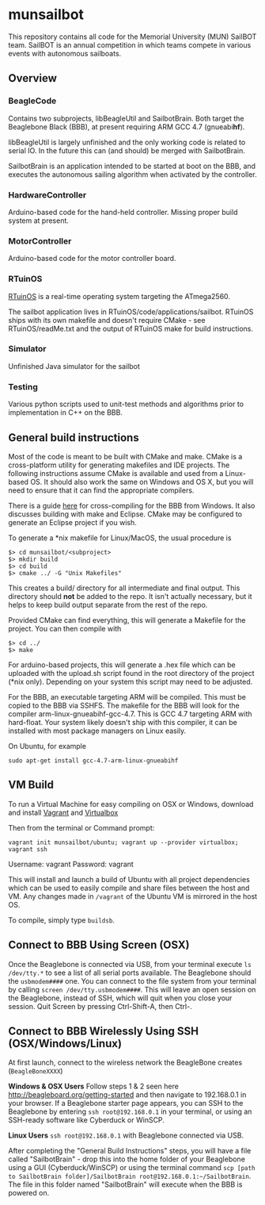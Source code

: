 # munsailbot
This repository contains all code for the Memorial University (MUN) SailBOT team.
SailBOT is an annual competition in which teams compete in various events with autonomous sailboats.

## Overview
### BeagleCode
Contains two subprojects, libBeagleUtil and SailbotBrain. Both target
the Beaglebone Black (BBB), at present requiring ARM GCC 4.7 (gnueabi**hf**).

libBeagleUtil is largely unfinished and the only working code is related to serial IO.
In the future this can (and should) be merged with SailbotBrain.

SailbotBrain is an application intended to be started at boot on the BBB, and executes
the autonomous sailing algorithm when activated by the controller.

### HardwareController
Arduino-based code for the hand-held controller. Missing proper build system at present.

### MotorController
Arduino-based code for the motor controller board.

### RTuinOS
[RTuinOS](https://github.com/PeterVranken/RTuinOS) is a real-time operating system targeting the ATmega2560.

The sailbot application lives in RTuinOS/code/applications/sailbot. RTuinOS ships with its own makefile and doesn't
require CMake - see RTuinOS/readMe.txt and the output of RTuinOS make for build instructions.

### Simulator
Unfinished Java simulator for the sailbot

### Testing
Various python scripts used to unit-test methods and algorithms prior to implementation in C++ on the BBB.

## General build instructions
Most of the code is meant to be built with CMake and make. CMake is a cross-platform utility for generating makefiles
and IDE projects. The following instructions assume CMake is available and used from a Linux-based OS. It should also work
the same on Windows and OS X, but you will need to ensure that it can find the appropriate compilers.

There is a guide [here](http://jkuhlm.bplaced.net/hellobone/) for cross-compiling for the BBB from Windows.
It also discusses building with make and Eclipse. CMake may be configured to generate an Eclipse project if you wish.

To generate a *nix makefile for Linux/MacOS, the usual procedure is
```
$> cd munsailbot/<subproject>
$> mkdir build
$> cd build
$> cmake ../ -G "Unix Makefiles"
```
This creates a build/ directory for all intermediate and final output. This directory should **not** be added to the repo.
It isn't actually necessary, but it helps to keep build output separate from the rest of the repo.

Provided CMake can find everything, this will generate a Makefile for the project.
You can then compile with
```
$> cd ../
$> make
```

For arduino-based projects, this will generate a .hex file which can be uploaded with the upload.sh script found
in the root directory of the project (*nix only). Depending on your system this script may need to be adjusted.

For the BBB, an executable targeting ARM will be compiled. This must be copied to the BBB via SSHFS.
The makefile for the BBB will look for the compiler arm-linux-gnueabihf-gcc-4.7. This is GCC 4.7 targeting ARM with hard-float.
Your system likely doesn't ship with this compiler, it can be installed with most package managers on Linux easily.

On Ubuntu, for example
```
sudo apt-get install gcc-4.7-arm-linux-gnueabihf
```
## VM Build

To run a Virtual Machine for easy compiling on OSX or Windows, download and install [Vagrant](https://www.vagrantup.com/) and [Virtualbox](https://www.virtualbox.org/wiki/Downloads)

Then from the terminal or Command prompt:
```
vagrant init munsailbot/ubuntu; vagrant up --provider virtualbox; vagrant ssh
```

Username: vagrant
Password: vagrant

This will install and launch a build of Ubuntu with all project dependencies which can be used to easily compile and share files between the host and VM. Any changes made in ```/vagrant``` of the Ubuntu VM is mirrored in the host OS. 

To compile, simply type ```buildsb```.

## Connect to BBB Using Screen (OSX)

Once the Beaglebone is connected via USB, from your terminal execute ```ls /dev/tty.*``` to see a list of all serial ports available. The Beaglebone should the ```usbmodem####``` one. You can connect to the file system from your terminal by calling ```screen /dev/tty.usbmodem####```. This will leave an open session on the Beaglebone, instead of SSH, which will quit when you close your session. Quit Screen by pressing Ctrl-Shift-A, then Ctrl-\.

## Connect to BBB Wirelessly Using SSH (OSX/Windows/Linux)

At first launch, connect to the wireless network the BeagleBone creates (```BeagleBoneXXXX```)

__Windows & OSX Users__ Follow steps 1 & 2 seen here http://beagleboard.org/getting-started and then navigate to 192.168.0.1 in your browser. If a Beaglebone starter page appears, you can SSH to the Beaglebone by entering ```ssh root@192.168.0.1``` in your terminal, or using an SSH-ready software like Cyberduck or WinSCP.

__Linux Users__ ```ssh root@192.168.0.1``` with Beaglebone connected via USB.

After completing the "General Build Instructions" steps, you will have a file called "SailbotBrain" - drop this into the home folder of your Beaglebone using a GUI (Cyberduck/WinSCP) or using the terminal command ```scp [path to SailbotBrain folder]/SailbotBrain root@192.168.0.1:~/SailbotBrain```. The file in this folder named "SailbotBrain" will execute when the BBB is powered on.
